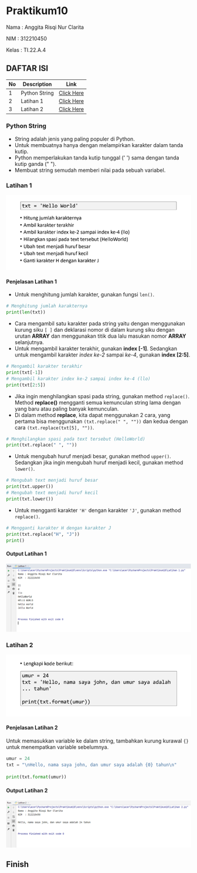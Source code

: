 # Praktikum10
Nama : Anggita Risqi Nur Clarita

NIM : 312210450

Kelas : TI.22.A.4

## DAFTAR ISI <br>
| No | Description | Link |
|-----|------|-----|
|1|Python String|[Click Here](#python-string)|
|2|Latihan 1|[Click Here](#latihan-1)|
|3|Latihan 2|[Click Here](#latihan-2)|

### Python String
* String adalah jenis yang paling populer di Python.
* Untuk membuatnya hanya dengan melampirkan karakter dalam tanda kutip.
* Python memperlakukan tanda kutip tunggal (' ') sama dengan tanda kutip ganda (" ").
* Membuat string semudah memberi nilai pada sebuah variabel.

### Latihan 1
![image](https://github.com/AnggitaRisqiNC/Praktikum10/blob/main/screenshot/Soal%20Latihan%201.png)

#### Penjelasan Latihan 1
* Untuk menghitung jumlah karakter, gunakan fungsi `len()`.
```python
# Menghitung jumlah karakternya
print(len(txt))
```

* Cara mengambil satu karakter pada string yaitu dengan menggunakan kurung siku `[ ]` dan deklarasi nomor di dalam kurung siku dengan urutan **ARRAY** dan menggunakan titik dua lalu masukan nomor **ARRAY** selanjutnya.
* Untuk mengambil karakter terakhir, gunakan **index [-1]**. Sedangkan untuk mengambil karakter *index ke-2* sampai *ke-4*, gunakan **index [2:5]**.
```python
# Mengambil karakter terakhir
print(txt[-1])
# Mengambil karakter index ke-2 sampai index ke-4 (llo)
print(txt[2:5])
```

* Jika ingin menghilangkan spasi pada string, gunakan method `replace()`. Method **replace()** mengganti semua kemunculan string lama dengan yang baru atau paling banyak kemunculan.
* Di dalam method **replace**, kita dapat menggunakan 2 cara, yang pertama bisa menggunakan `(txt.replace(" ", ""))` dan kedua dengan cara `(txt.replace(txt[5], ""))`.
```python
# Menghilangkan spasi pada text tersebut (HelloWorld)
print(txt.replace(" ", ""))
```

* Untuk mengubah huruf menjadi besar, gunakan method `upper()`. Sedangkan jika ingin mengubah huruf menjadi kecil, gunakan method `lower()`.
```python
# Mengubah text menjadi huruf besar
print(txt.upper())
# Mengubah text menjadi huruf kecil
print(txt.lower())
```

* Untuk mengganti karakter `'H'` dengan karakter `'J'`, gunakan method `replace()`.
```python
# Mengganti karakter H dengan karakter J
print(txt.replace("H", "J"))
print()
```

#### Output Latihan 1
![image](https://github.com/AnggitaRisqiNC/Praktikum10/blob/main/screenshot/Latihan%201.png)


### Latihan 2
![image](https://github.com/AnggitaRisqiNC/Praktikum10/blob/main/screenshot/Soal%20Latihan%202.png)

#### Penjelasan Latihan 2
Untuk memasukkan variable ke dalam string, tambahkan kurung kurawal `{}` untuk menempatkan variable sebelumnya.
```python
umur = 24
txt = "\nHello, nama saya john, dan umur saya adalah {0} tahun\n"

print(txt.format(umur))
```

#### Output Latihan 2
![image](https://github.com/AnggitaRisqiNC/Praktikum10/blob/main/screenshot/Latihan%202.png)

## Finish